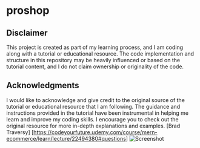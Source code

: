 # proshop

## Disclaimer

This project is created as part of my learning process, and I am coding along with a tutorial or educational resource. The code implementation and structure in this repository may be heavily influenced or based on the tutorial content, and I do not claim ownership or originality of the code.

## Acknowledgments

I would like to acknowledge and give credit to the original source of the tutorial or educational resource that I am following. The guidance and instructions provided in the tutorial have been instrumental in helping me learn and improve my coding skills. I encourage you to check out the original resource for more in-depth explanations and examples.
[Brad Traversy]
[https://codeyourfuture.udemy.com/course/mern-ecommerce/learn/lecture/22494380#questions]
![Screenshot](./images/Screenshot.png)
